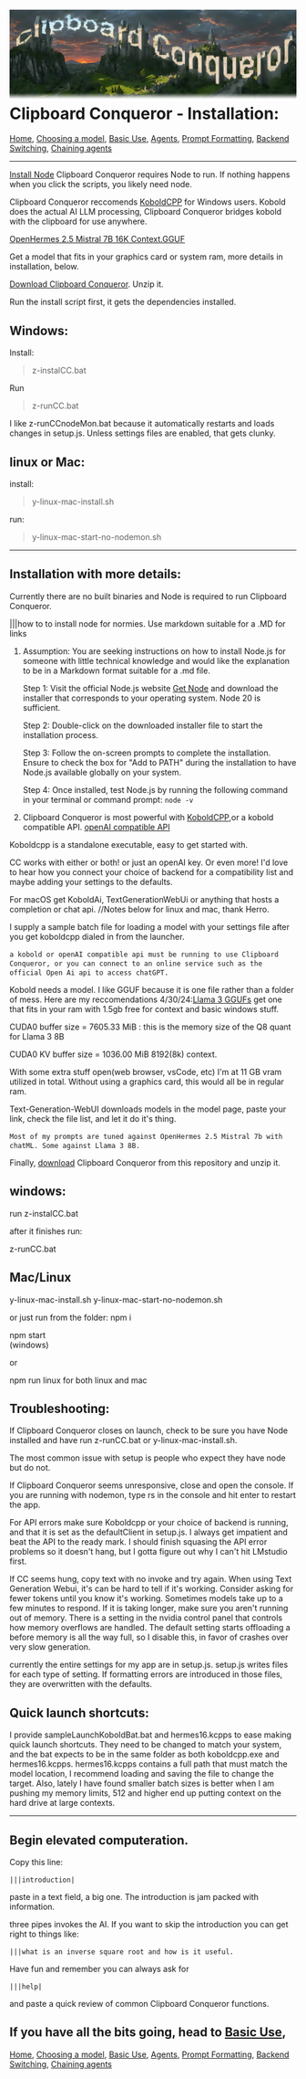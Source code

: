 ![Clipboard Conqueror Graphic logo. The letters are clouds and buildings on a lush estate.](CCfinal.jpg)
Clipboard Conqueror - Installation:
=============================
[Home](readme.md), [Choosing a model](choosingAModel.md), [Basic Use](useClipboardConqueror.md), [Agents](agents.md), [Prompt Formatting](promptFormatting.md), [Backend Switching](multipleEndpoints.md), [Chaining agents](agentChaining.md)

---

[Install Node](https://nodejs.org/) Clipboard Conqueror requires Node to run. If nothing happens when you click the scripts, you likely need node.

Clipboard Conqueror reccomends [KoboldCPP](http://www.github.com/LostRuins/koboldcpp/releases/) for Windows users. Kobold does the actual AI LLM processing, Clipboard Conqueror bridges kobold with the clipboard for use anywhere. 

[OpenHermes 2.5 Mistral 7B 16K Context.GGUF](https://huggingface.co/TheBloke/OpenHermes-2.5-Mistral-7B-16k-GGUF)

Get a model that fits in your graphics card or system ram, more details in installation, below. 

[Download Clipboard Conqueror](https://github.com/aseichter2007/ClipboardConqueror/archive/refs/heads/main.zip). Unzip it.


Run the install script first, it gets the dependencies installed. 

Windows:
---
Install:
> z-instalCC.bat

Run 
> z-runCC.bat

I like z-runCCnodeMon.bat because it automatically restarts and loads changes in setup.js. Unless settings files are enabled, that gets clunky. 

linux or Mac:
---
install:
>y-linux-mac-install.sh

run:
>y-linux-mac-start-no-nodemon.sh



---
Installation with more details:
---
Currently there are no built binaries and Node is required to run Clipboard Conqueror.

|||how to to install node for normies. Use markdown suitable for a .MD for links

1. Assumption: You are seeking instructions on how to install Node.js for someone with little technical knowledge and would like the explanation to be in a Markdown format suitable for a .md file.

    Step 1: Visit the official Node.js website [Get Node](https://nodejs.org/) and download the installer that corresponds to your operating system. Node 20 is sufficient.

    Step 2: Double-click on the downloaded installer file to start the installation process.

    Step 3: Follow the on-screen prompts to complete the installation. Ensure to check the box for "Add to PATH" during the installation to have Node.js available globally on your system.

    Step 4: Once installed, test Node.js by running the following command in your terminal or command prompt: `node -v`




2. Clipboard Conqueror is most powerful with [KoboldCPP](http://www.github.com/LostRuins/koboldcpp/releases/),or a kobold compatible API. [openAI compatible API](https://github.com/oobabooga/text-generation-webui) 

Koboldcpp is a standalone executable, easy to get started with. 

CC works with either or both! or just an openAI key. Or even more! I'd love to hear how you connect your choice of backend for a compatibility list and maybe adding your settings to the defaults.


For macOS get KoboldAi, TextGenerationWebUi or anything that hosts a completion or chat api. //Notes below for linux and mac, thank Herro.

I supply a sample batch file for loading a model with your settings file after you get koboldcpp dialed in from the launcher. 

    a kobold or openAI compatible api must be running to use Clipboard Conqueror, or you can connect to an online service such as the official Open Ai api to access chatGPT.


Kobold needs a model. I like GGUF because it is one file rather than a folder of mess.
   Here are my reccomendations 4/30/24:[Llama 3 GGUFs](https://huggingface.co/bartowski/Meta-Llama-3-8B-Instruct-GGUF) get one that fits in your ram with 1.5gb free for context and basic windows stuff. 

   CUDA0 buffer size =  7605.33 MiB : this is the memory size of the Q8 quant for Llama 3 8B

   CUDA0 KV buffer size =  1036.00 MiB 8192(8k) context. 

   With some extra stuff open(web browser, vsCode, etc) I'm at 11 GB vram utilized in total. Without using a graphics card, this would all be in regular ram.

Text-Generation-WebUI downloads models in the model page, paste your link, check the file list, and let it do it's thing. 


    Most of my prompts are tuned against OpenHermes 2.5 Mistral 7b with chatML. Some against Llama 3 8B.
    

     
  

Finally, [download](https://github.com/aseichter2007/ClipboardConqueror/archive/refs/heads/main.zip) Clipboard Conqueror from this repository and unzip it. 

windows:
---

run z-instalCC.bat

after it finishes run:

z-runCC.bat

Mac/Linux
---

y-linux-mac-install.sh
y-linux-mac-start-no-nodemon.sh

or just run from the folder:
npm i

npm start      
(windows)

or 

npm run linux for both linux and mac

Troubleshooting:
---

If Clipboard Conqueror closes on launch, check to be sure you have Node installed and have run z-runCC.bat or y-linux-mac-install.sh.

The most common issue with setup is people who expect they have node but do not. 

If Clipboard Conqueror seems unresponsive, close and open the console.  If you are running with nodemon, type rs in the console and hit enter to restart the app.

For API errors make sure Koboldcpp or your choice of backend is running, and that it is set as the defaultClient in setup.js. I always get impatient and beat the API to the ready mark. I should finish squasing the API error problems so it doesn't hang, but I gotta figure out why I can't hit LMstudio first.


If CC seems hung, copy text with no invoke and try again. When using Text Generation Webui, it's can be hard to tell if it's working. Consider asking for fewer tokens until you know it's working. 
Sometimes models take up to a few minutes to respond. If it is taking longer, make sure you aren't running out of memory. There is a setting in the nvidia control panel that controls how memory overflows are handled. The default setting starts offloading a before memory is all the way full, so I disable this, in favor of crashes over very slow generation. 

currently the entire settings for my app are in setup.js.
setup.js writes files for each type of setting. If formatting errors are introduced in those files, they are overwritten with the defaults. 


Quick launch shortcuts:
---


I provide sampleLaunchKoboldBat.bat and hermes16.kcpps to ease making quick launch shortcuts. They need to be changed to match your system, and the bat expects to be in the same folder as both koboldcpp.exe and hermes16.kcpps.  hermes16.kcpps contains a full path that must match the model location, I recommend loading and saving the file to change the target. Also, lately I have found smaller batch sizes is better when I am pushing my memory limits, 512 and higher end up putting context on the hard drive at large contexts.

--------------------------------
Begin elevated computeration. 
--------------------------------

Copy this line:
```
|||introduction|
```
paste in a text field, a big one. The introduction is jam packed with information.

three pipes invokes the AI. If you want to skip the introduction you can get right to things like:
```
|||what is an inverse square root and how is it useful. 
```
Have fun and remember you can always ask for
```
|||help|
```
and paste a quick review of common Clipboard Conqueror functions. 

If you have all the bits going, head to [Basic Use](useClipboardConqueror.md),
---
[Home](readme.md), [Choosing a model](choosingAModel.md), [Basic Use](useClipboardConqueror.md), [Agents](agents.md), [Prompt Formatting](promptFormatting.md), [Backend Switching](multipleEndpoints.md), [Chaining agents](agentChaining.md)